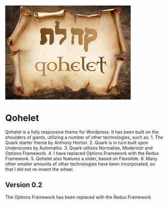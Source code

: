 ![qohelet](./assets/qohelet400.png)

# Qohelet
Qohelet is a fully responsive theme for Wordpress. It has been built on the shoulders of giants, utilizing a number of other technologies, such as: 1. The Quark starter theme by Anthony Horton. 2. Quark is in turn built upon Underscores by Automattix. 3. Quark utilizes Normalize, Modernizr and Options Framework. 4. I have replaced Options Framework with the Redux Framework. 5. Qohelet also features a slider, based on Flexislide. 6. Many other smaller amounts of other technologies have been incorporated, so that I did not re-invent the wheel.

## Version 0.2
The Options Framework has been replaced with the Redux Framework


